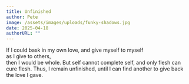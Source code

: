 ```yaml
---
title: Unfinished
author: Pete
image: /assets/images/uploads/funky-shadows.jpg
date: 2025-04-18
authorURL: ""
---
```

If I could bask in my own love,
and give myself to myself\
as I give to others,\
then I would be whole.
But self cannot complete self, 
and only flesh can cure flesh.
Thus, I remain unfinished,
until I can find another
to give back the love I gave.
